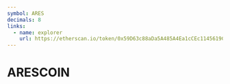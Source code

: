 ```yaml
---
symbol: ARES
decimals: 8
links:
  - name: explorer
    url: https://etherscan.io/token/0x59D63c88aDa5A485A4Ea1cCEc1145619C59e5f39
---
```


# ARESCOIN
